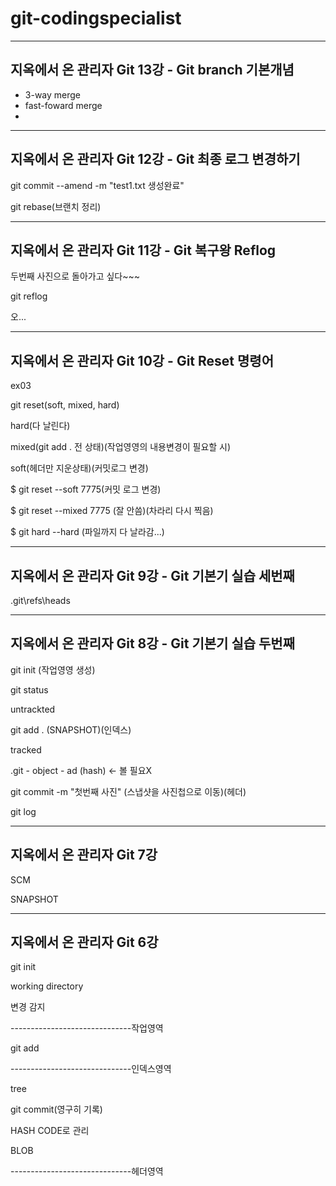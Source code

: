 # git-codingspecialist


-----------------------------------------

## 지옥에서 온 관리자 Git 13강 - Git branch 기본개념

- 3-way merge
- fast-foward merge
- 
-----------------------------------------


## 지옥에서 온 관리자 Git 12강 - Git 최종 로그 변경하기

git commit --amend -m "test1.txt 생성완료"

git rebase(브랜치 정리)





-----------------------------------------

## 지옥에서 온 관리자 Git 11강 - Git 복구왕 Reflog

두번째 사진으로 돌아가고 싶다~~~

git reflog

오...

-----------------------------------------

## 지옥에서 온 관리자 Git 10강 - Git Reset 명령어

ex03

git reset(soft, mixed, hard)

hard(다 날린다)

mixed(git add . 전 상태)(작업영영의 내용변경이 필요할 시)

soft(헤더만 지운상태)(커밋로그 변경)

$ git reset --soft 7775(커밋 로그 변경)

$ git reset --mixed 7775 (잘 안씀)(차라리 다시 찍음)

$ git hard --hard (파일까지 다 날라감...)













-----------------------------------------

## 지옥에서 온 관리자 Git 9강 - Git 기본기 실습 세번째

.git\refs\heads



-----------------------------------------


## 지옥에서 온 관리자 Git 8강 - Git 기본기 실습 두번째

git init (작업영영 생성)

git status

untrackted

git add . (SNAPSHOT)(인덱스)

tracked

.git - object - ad (hash) <- 볼 필요X

git commit -m "첫번째 사진" (스냅샷을 사진첩으로 이동)(헤더)

git log

-----------------------------------------

## 지옥에서 온 관리자 Git 7강

SCM

SNAPSHOT

-----------------------------------------

## 지옥에서 온 관리자 Git 6강

git init

working directory

변경 감지

------------------------------작업영역

git add

------------------------------인덱스영역

tree

git commit(영구히 기록)

HASH CODE로 관리

BLOB

------------------------------헤더영역
